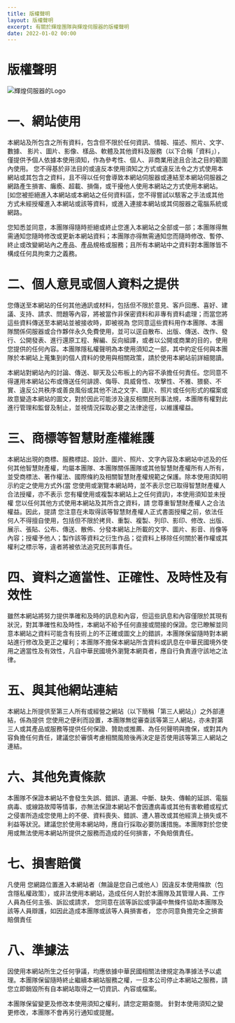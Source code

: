```yaml
---
title: 版權聲明
layout: 版權聲明
excerpt: 有關於輝煌團隊與輝煌伺服器的版權聲明
date: 2022-01-02 00:00
---
```


# 版權聲明

![ 輝煌伺服器的Logo ](https://media.discordapp.net/attachments/596718421966716928/971190210928992267/AddText_05-04-06.36.35.png)

# 一、網站使用

本網站及所包含之所有資料，包含但不限於任何資訊、情報、描述、照片、文字、數據、 影片、圖片、影像、樣品、軟體及其他資料及服務（以下合稱「資料」），僅提供予個人依據本使用須知，作為參考性、個人、非商業用途且合法之目的範圍內使用。 您不得基於非法目的或違反本使用須知之方式或違反法令之方式使用本網站或其包含之資料，且不得以任何會導致本網站伺服器或連結至本網站伺服器之網路產生損害、癱瘓、超載、損傷，或干擾他人使用本網站之方式使用本網站。[如您被拒絕進入本網站或本網站之任何資料區，您不得嘗試以駭客之手法或其他方式未經授權進入本網站或該等資料，或進入連接本網站或其伺服器之電腦系統或網路。

您知悉並同意，本團隊得隨時拒絕或終止您進入本網站之全部或一部；本團隊得無需通知您隨時修改或更新本網站資料；本團隊亦得無需通知您而隨時修改、暫停、終止或改變網站內之產品、產品規格或服務；且所有本網站中之資料對本團隊皆不構成任何具拘束力之義務。



# 二、個人意見或個人資料之提供

您傳送至本網站的任何其他通訊或材料，包括但不限於意見、客戶回應、喜好、建議、支持、請求、問題等內容，將被當作非保密資料和非專有資料處理；而當您將這些資料傳送至本網站並被接收時，即被視為 您同意這些資料用作本團隊、本團隊關係伺服器或合作夥伴永久免費使用，並可以逕自散布、出版、傳送、改作、發行、公開發表、進行還原工程、解編、反向組譯，或者以公開或商業的目的，使用您提供的任何內容。本團隊隱私權聲明為本使用須知之一部，其中約定任何與本團隊於本網站上蒐集到的個人資料的使用與相關政策，請於使用本網站前詳細閱讀。

本網站對網站內的討論、傳送、聊天及公布板上的內容不承擔任何責任。您同意不得運用本網站公布或傳送任何誹謗、侮辱、具威脅性、攻擊性、不雅、猥褻、不實、違反公共秩序或善良風俗或其他不法之文字、圖片、照片或任何形式的檔案或故意變造本網站的圖文，對於因此可能涉及違反相關民刑事法規，本團隊有權對此進行管理和監督及制止，並視情況採取必要之法律途徑，以維護權益。



# 三、商標等智慧財產權維護

本網站出現的商標、服務標誌、設計、圖片、照片、文字內容及本網站中述及的任何其他智慧財產權，均屬本團隊、本團隊關係團隊或其他智慧財產權所有人所有，並受商標法、著作權法、國際條約及相關智慧財產權規範之保護。除本使用須知明示約定之使用方式外(當 您使用或瀏覽本網站時，並不表示您已取得智慧財產權人合法授權，亦不表示 您有權使用或複製本網站上之任何資訊)，本使用須知並未授權 您以任何其他方式使用本網站及其所含之資料，請 您尊重智慧財產權人之合法權益。因此，提請 您注意在未取得該等智慧財產權人正式書面授權之前，依法任何人不得擅自使用，包括但不限於拷貝、重製、複製、列印、影印、修改、出版、展示、張貼、公布、傳送、散佈、分發本網站上所載的文字、圖片、影音、肖像等內容；授權予他人；製作該等資料之衍生作品；從資料上移除任何關於著作權或其權利之標示等，違者將被依法追究民刑事責任。



# 四、資料之適當性、正確性、及時性及有效性

雖然本網站將努力提供準確和及時的訊息和內容，但這些訊息和內容僅限於其現有狀況，對其準確性和及時性，本網站不給予任何直接或間接的保證。您已瞭解並同意本網站之資料可能含有技術上的不正確或圖文上的錯誤，本團隊保留隨時對本網站進行修改及更正之權利；本團隊不擔保本網站所含資料或訊息在中華民國境外使用之適當性及有效性，凡自中華民國境外瀏覽本網頁者，應自行負責遵守該地之法律。



# 五、與其他網站連結

本網站上所提供至第三人所有或經營之網站（以下簡稱「第三人網站」）之外部連結，係為提供 您使用之便利而設置，本團隊無從審查該等第三人網站，亦未對第三人或其產品或服務等提供任何保證、贊助或推薦、為任何聲明與擔保，或對其內容負擔任何責任，建議您於審慎考慮相關風險後再決定是否使用該等第三人網站之連結。



# 六、其他免責條款

本團隊不保證本網站不會發生失誤、錯誤、遺漏、中斷、缺失、傳輸的延誤、電腦病毒、或線路故障等情事，亦無法保證本網站不會因遭病毒或其他有害軟體或程式之侵害所造成您使用上的不便、資料喪失、錯誤、遭人篡改或其他經濟上損失或不利益等狀況。建議您於使用本網站時，應自行採取必要防護措施。本團隊對於您使用或無法使用本網站所提供之服務而造成的任何損害，不負賠償責任。



# 七、損害賠償

凡使用 您網路位置進入本網站者（無論是您自己或他人）因違反本使用條款（包含隱私權政策），或非法使用本網站，造成任何人對於本團隊及其管理人員、工作人員為任何主張、訴訟或請求， 您同意在該等訴訟或爭議中無條件協助本團隊及該等人員辯護，如因此造成本團隊或該等人員損害者， 您亦同意負擔完全之損害賠償責任


# 八、準據法

因使用本網站所生之任何爭議，均應依據中華民國相關法律規定為準據法予以處理。本團隊保留隨時終止繼續本網站服務之權，一旦本公司停止本網站之服務，請您立即銷毀所有自本網站取得之一切資訊、內容或檔案。



本團隊保留變更及修改本使用須知之權利，請您定期查閱。
針對本使用須知之變更修改，本團隊不會再另行通知或提醒。
